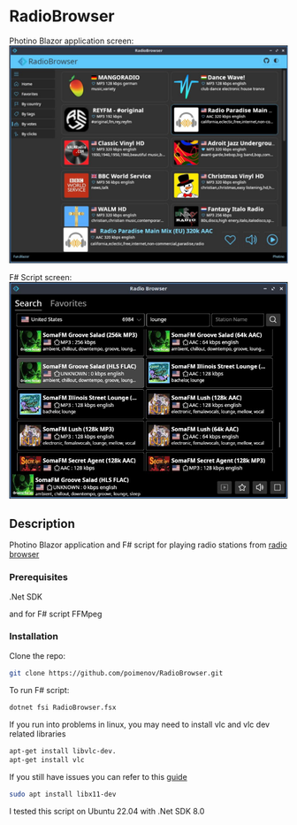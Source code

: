 # RadioBrowser

Photino Blazor application screen:
![Screenshot of the script UI](/img/radioBrowser.Photino.jpg)

F# Script screen:
![Screenshot of the script UI](/img/radioBrowser.Script.jpg)

## Description

Photino Blazor application and F# script for playing radio stations from [radio browser](https://www.radio-browser.info/)

### Prerequisites

.Net SDK 

and for F# script FFMpeg

### Installation

Clone the repo:

```bash
git clone https://github.com/poimenov/RadioBrowser.git
```

To run F# script:

```bash
dotnet fsi RadioBrowser.fsx
```


If you run into problems in linux, you may need to install vlc and vlc dev related libraries

```bash
apt-get install libvlc-dev.
apt-get install vlc
```

If you still have issues you can refer to this [guide](https://code.videolan.org/videolan/LibVLCSharp/blob/3.x/docs/linux-setup.md)

```bash
sudo apt install libx11-dev
```

I tested this script on Ubuntu 22.04 with .Net SDK 8.0